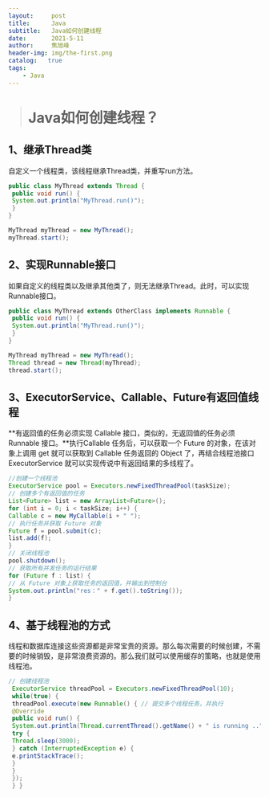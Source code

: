 ```yaml
---
layout:     post
title:      Java
subtitle:   Java如何创建线程
date:       2021-5-11
author:     焦旭峰
header-img: img/the-first.png
catalog:   true
tags:
    - Java
---
```




> # Java如何创建线程？

## 1、继承Thread类

自定义一个线程类，该线程继承Thread类，并重写run方法。

```java
public class MyThread extends Thread { 
 public void run() { 
 System.out.println("MyThread.run()"); 
 } 
} 

MyThread myThread = new MyThread(); 
myThread.start();
```

## 2、实现Runnable接口

如果自定义的线程类以及继承其他类了，则无法继承Thread。此时，可以实现Runnable接口。

```java
public class MyThread extends OtherClass implements Runnable { 
 public void run() { 
 System.out.println("MyThread.run()"); 
 } 
}

MyThread myThread = new MyThread(); 
Thread thread = new Thread(myThread); 
thread.start(); 
```

## 3、ExecutorService、Callable、Future有返回值线程

**有返回值的任务必须实现 Callable 接口，类似的，无返回值的任务必须 Runnable 接口。**执行Callable 任务后，可以获取一个 Future 的对象，在该对象上调用 get 就可以获取到 Callable 任务返回的 Object 了，再结合线程池接口 ExecutorService 就可以实现传说中有返回结果的多线程了。

```java
//创建一个线程池
ExecutorService pool = Executors.newFixedThreadPool(taskSize);
// 创建多个有返回值的任务
List<Future> list = new ArrayList<Future>(); 
for (int i = 0; i < taskSize; i++) { 
Callable c = new MyCallable(i + " "); 
// 执行任务并获取 Future 对象
Future f = pool.submit(c); 
list.add(f); 
} 
// 关闭线程池
pool.shutdown(); 
// 获取所有并发任务的运行结果
for (Future f : list) { 
// 从 Future 对象上获取任务的返回值，并输出到控制台
System.out.println("res：" + f.get().toString()); 
}
```

## 4、基于线程池的方式

线程和数据库连接这些资源都是非常宝贵的资源。那么每次需要的时候创建，不需要的时候销毁，是非常浪费资源的。那么我们就可以使用缓存的策略，也就是使用线程池。

```java
// 创建线程池
 ExecutorService threadPool = Executors.newFixedThreadPool(10);
 while(true) {
 threadPool.execute(new Runnable() { // 提交多个线程任务，并执行
 @Override
 public void run() {
 System.out.println(Thread.currentThread().getName() + " is running ..");
 try {
 Thread.sleep(3000);
 } catch (InterruptedException e) {
 e.printStackTrace();
 }
 }
 });
 } }
```

